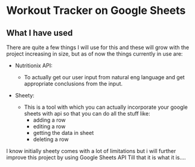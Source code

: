 # Workout Tracker on Google Sheets

## What I have used 

There are quite a few things I will use for this and these will grow with the project increasing in size,
but as of now the things currently in use are: 

- Nutritionix API:
    - To actually get our user input from natural eng language and get appropriate conclusions from the input.

- Sheety:
    - This is a tool with which you can actually incorporate your google sheets with api so that you can do all the stuff like:
        - adding a row
        - editing a row
        - getting the data in sheet
        - deleting a row

I know initially sheety comes with a lot of limitations but i will further improve this project by using Google Sheets API
Till that it is what it is....

